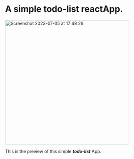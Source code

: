 # A simple todo-list reactApp.

<img width="404" alt="Screenshot 2023-07-05 at 17 48 26" src="https://github.com/Fanpeng-L/simple-todo-list-reactApp/assets/90544605/52a05c84-64c6-41bc-952a-f6089d9a0b40">

This is the preview of this simple _**todo-list**_ App. 
